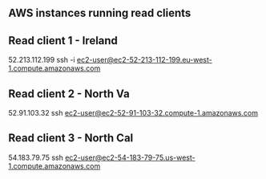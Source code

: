 AWS instances running read clients
-----
## Read client 1 - Ireland
52.213.112.199
ssh -i ec2-user@ec2-52-213-112-199.eu-west-1.compute.amazonaws.com
## Read client 2 - North Va
52.91.103.32
ssh ec2-user@ec2-52-91-103-32.compute-1.amazonaws.com
## Read client 3 - North Cal
54.183.79.75
ssh ec2-user@ec2-54-183-79-75.us-west-1.compute.amazonaws.com

